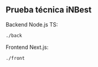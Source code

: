 
## Prueba técnica iNBest

Backend Node.js TS:

```bash
./back
```

Frontend Next.js:
```bash
./front
```